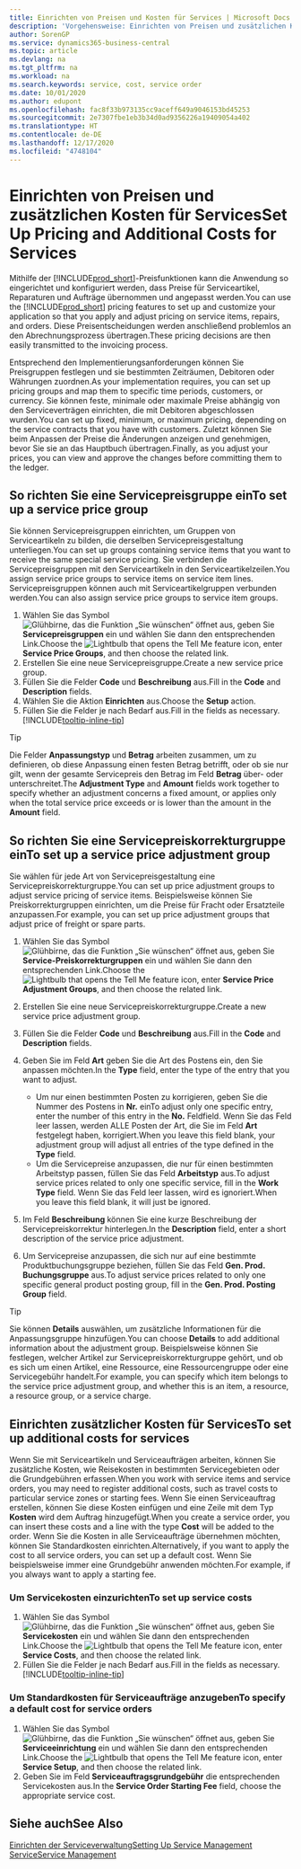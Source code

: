 ```yaml
---
title: Einrichten von Preisen und Kosten für Services | Microsoft Docs
description: 'Vorgehensweise: Einrichten von Preisen und zusätzlichen Kosten für Services.'
author: SorenGP
ms.service: dynamics365-business-central
ms.topic: article
ms.devlang: na
ms.tgt_pltfrm: na
ms.workload: na
ms.search.keywords: service, cost, service order
ms.date: 10/01/2020
ms.author: edupont
ms.openlocfilehash: fac8f33b973135cc9aceff649a9046153bd45253
ms.sourcegitcommit: 2e7307fbe1eb3b34d0ad9356226a19409054a402
ms.translationtype: HT
ms.contentlocale: de-DE
ms.lasthandoff: 12/17/2020
ms.locfileid: "4748104"
---
```

# <a name="set-up-pricing-and-additional-costs-for-services"></a><span data-ttu-id="cbb09-103">Einrichten von Preisen und zusätzlichen Kosten für Services</span><span class="sxs-lookup"><span data-stu-id="cbb09-103">Set Up Pricing and Additional Costs for Services</span></span>
<span data-ttu-id="cbb09-104">Mithilfe der [!INCLUDE[prod_short](includes/prod_short.md)]-Preisfunktionen kann die Anwendung so eingerichtet und konfiguriert werden, dass Preise für Serviceartikel, Reparaturen und Aufträge übernommen und angepasst werden.</span><span class="sxs-lookup"><span data-stu-id="cbb09-104">You can use the [!INCLUDE[prod_short](includes/prod_short.md)] pricing features to set up and customize your application so that you apply and adjust pricing on service items, repairs, and orders.</span></span> <span data-ttu-id="cbb09-105">Diese Preisentscheidungen werden anschließend problemlos an den Abrechnungsprozess übertragen.</span><span class="sxs-lookup"><span data-stu-id="cbb09-105">These pricing decisions are then easily transmitted to the invoicing process.</span></span>  
  
<span data-ttu-id="cbb09-106">Entsprechend den Implementierungsanforderungen können Sie Preisgruppen festlegen und sie bestimmten Zeiträumen, Debitoren oder Währungen zuordnen.</span><span class="sxs-lookup"><span data-stu-id="cbb09-106">As your implementation requires, you can set up pricing groups and map them to specific time periods, customers, or currency.</span></span> <span data-ttu-id="cbb09-107">Sie können feste, minimale oder maximale Preise abhängig von den Serviceverträgen einrichten, die mit Debitoren abgeschlossen wurden.</span><span class="sxs-lookup"><span data-stu-id="cbb09-107">You can set up fixed, minimum, or maximum pricing, depending on the service contracts that you have with customers.</span></span> <span data-ttu-id="cbb09-108">Zuletzt können Sie beim Anpassen der Preise die Änderungen anzeigen und genehmigen, bevor Sie sie an das Hauptbuch übertragen.</span><span class="sxs-lookup"><span data-stu-id="cbb09-108">Finally, as you adjust your prices, you can view and approve the changes before committing them to the ledger.</span></span>  

## <a name="to-set-up-a-service-price-group"></a><span data-ttu-id="cbb09-109">So richten Sie eine Servicepreisgruppe ein</span><span class="sxs-lookup"><span data-stu-id="cbb09-109">To set up a service price group</span></span>
<span data-ttu-id="cbb09-110">Sie können Servicepreisgruppen einrichten, um Gruppen von Serviceartikeln zu bilden, die derselben Servicepreisgestaltung unterliegen.</span><span class="sxs-lookup"><span data-stu-id="cbb09-110">You can set up groups containing service items that you want to receive the same special service pricing.</span></span> <span data-ttu-id="cbb09-111">Sie verbinden die Servicepreisgruppen mit den Serviceartikeln in den Serviceartikelzeilen.</span><span class="sxs-lookup"><span data-stu-id="cbb09-111">You assign service price groups to service items on service item lines.</span></span> <span data-ttu-id="cbb09-112">Servicepreisgruppen können auch mit Serviceartikelgruppen verbunden werden.</span><span class="sxs-lookup"><span data-stu-id="cbb09-112">You can also assign service price groups to service item groups.</span></span>  

1. <span data-ttu-id="cbb09-113">Wählen Sie das Symbol ![Glühbirne, das die Funktion „Sie wünschen“ öffnet](media/ui-search/search_small.png "Was möchten Sie tun?") aus, geben Sie **Servicepreisgruppen** ein und wählen Sie dann den entsprechenden Link.</span><span class="sxs-lookup"><span data-stu-id="cbb09-113">Choose the ![Lightbulb that opens the Tell Me feature](media/ui-search/search_small.png "Tell me what you want to do") icon, enter **Service Price Groups**, and then choose the related link.</span></span>  
2. <span data-ttu-id="cbb09-114">Erstellen Sie eine neue Servicepreisgruppe.</span><span class="sxs-lookup"><span data-stu-id="cbb09-114">Create a new service price group.</span></span>  
3. <span data-ttu-id="cbb09-115">Füllen Sie die Felder **Code** und **Beschreibung** aus.</span><span class="sxs-lookup"><span data-stu-id="cbb09-115">Fill in the **Code** and **Description** fields.</span></span>  
4. <span data-ttu-id="cbb09-116">Wählen Sie die Aktion **Einrichten** aus.</span><span class="sxs-lookup"><span data-stu-id="cbb09-116">Choose the **Setup** action.</span></span>  
2. <span data-ttu-id="cbb09-117">Füllen Sie die Felder je nach Bedarf aus.</span><span class="sxs-lookup"><span data-stu-id="cbb09-117">Fill in the fields as necessary.</span></span> [!INCLUDE[tooltip-inline-tip](includes/tooltip-inline-tip_md.md)]  

 > [!Tip]
 > <span data-ttu-id="cbb09-118">Die Felder **Anpassungstyp** und **Betrag** arbeiten zusammen, um zu definieren, ob diese Anpassung einen festen Betrag betrifft, oder ob sie nur gilt, wenn der gesamte Servicepreis den Betrag im Feld **Betrag** über- oder unterschreitet.</span><span class="sxs-lookup"><span data-stu-id="cbb09-118">The **Adjustment Type** and **Amount** fields work together to specify whether an adjustment concerns a fixed amount, or applies only when the total service price exceeds or is lower than the amount in the **Amount** field.</span></span>  

## <a name="to-set-up-a-service-price-adjustment-group"></a><span data-ttu-id="cbb09-119">So richten Sie eine Servicepreiskorrekturgruppe ein</span><span class="sxs-lookup"><span data-stu-id="cbb09-119">To set up a service price adjustment group</span></span>  
<span data-ttu-id="cbb09-120">Sie wählen für jede Art von Servicepreisgestaltung eine Servicepreiskorrekturgruppe.</span><span class="sxs-lookup"><span data-stu-id="cbb09-120">You can set up price adjustment groups to adjust service pricing of service items.</span></span> <span data-ttu-id="cbb09-121">Beispielsweise können Sie Preiskorrekturgruppen einrichten, um die Preise für Fracht oder Ersatzteile anzupassen.</span><span class="sxs-lookup"><span data-stu-id="cbb09-121">For example, you can set up price adjustment groups that adjust price of freight or spare parts.</span></span>  
  
1. <span data-ttu-id="cbb09-122">Wählen Sie das Symbol ![Glühbirne, das die Funktion „Sie wünschen“ öffnet](media/ui-search/search_small.png "Was möchten Sie tun?") aus, geben Sie **Service-Preiskorrekturgruppen** ein und wählen Sie dann den entsprechenden Link.</span><span class="sxs-lookup"><span data-stu-id="cbb09-122">Choose the ![Lightbulb that opens the Tell Me feature](media/ui-search/search_small.png "Tell me what you want to do") icon, enter **Service Price Adjustment Groups**, and then choose the related link.</span></span>  
2. <span data-ttu-id="cbb09-123">Erstellen Sie eine neue Servicepreiskorrekturgruppe.</span><span class="sxs-lookup"><span data-stu-id="cbb09-123">Create a new service price adjustment group.</span></span>  
3. <span data-ttu-id="cbb09-124">Füllen Sie die Felder **Code** und **Beschreibung** aus.</span><span class="sxs-lookup"><span data-stu-id="cbb09-124">Fill in the **Code** and **Description** fields.</span></span>  
4. <span data-ttu-id="cbb09-125">Geben Sie im Feld **Art** geben Sie die Art des Postens ein, den Sie anpassen möchten.</span><span class="sxs-lookup"><span data-stu-id="cbb09-125">In the **Type** field, enter the type of the entry that you want to adjust.</span></span>  
  
    * <span data-ttu-id="cbb09-126">Um nur einen bestimmten Posten zu korrigieren, geben Sie die Nummer des Postens in **Nr.** ein</span><span class="sxs-lookup"><span data-stu-id="cbb09-126">To adjust only one specific entry, enter the number of this entry in the **No.**</span></span> <span data-ttu-id="cbb09-127">Feld</span><span class="sxs-lookup"><span data-stu-id="cbb09-127">field.</span></span> <span data-ttu-id="cbb09-128">Wenn Sie das Feld leer lassen, werden ALLE Posten der Art, die Sie im Feld **Art** festgelegt haben, korrigiert.</span><span class="sxs-lookup"><span data-stu-id="cbb09-128">When you leave this field blank, your adjustment group will adjust all entries of the type defined in the **Type** field.</span></span>  
    * <span data-ttu-id="cbb09-129">Um die Servicepreise anzupassen, die nur für einen bestimmten Arbeitstyp passen, füllen Sie das Feld **Arbeitstyp** aus.</span><span class="sxs-lookup"><span data-stu-id="cbb09-129">To adjust service prices related to only one specific service, fill in the **Work Type** field.</span></span> <span data-ttu-id="cbb09-130">Wenn Sie das Feld leer lassen, wird es ignoriert.</span><span class="sxs-lookup"><span data-stu-id="cbb09-130">When you leave this field blank, it will just be ignored.</span></span>  
  
5. <span data-ttu-id="cbb09-131">Im Feld **Beschreibung** können Sie eine kurze Beschreibung der Servicepreiskorrektur hinterlegen.</span><span class="sxs-lookup"><span data-stu-id="cbb09-131">In the **Description** field, enter a short description of the service price adjustment.</span></span>  
6. <span data-ttu-id="cbb09-132">Um Servicepreise anzupassen, die sich nur auf eine bestimmte Produktbuchungsgruppe beziehen, füllen Sie das Feld **Gen. Prod. Buchungsgruppe** aus.</span><span class="sxs-lookup"><span data-stu-id="cbb09-132">To adjust service prices related to only one specific general product posting group, fill in the **Gen. Prod. Posting Group** field.</span></span>

> [!Tip]
> <span data-ttu-id="cbb09-133">Sie können **Details** auswählen, um zusätzliche Informationen für die Anpassungsgruppe hinzufügen.</span><span class="sxs-lookup"><span data-stu-id="cbb09-133">You can choose **Details** to add additional information about the adjustment group.</span></span> <span data-ttu-id="cbb09-134">Beispielsweise können Sie festlegen, welcher Artikel zur Servicepreiskorrekturgruppe gehört, und ob es sich um einen Artikel, eine Ressource, eine Ressourcengruppe oder eine Servicegebühr handelt.</span><span class="sxs-lookup"><span data-stu-id="cbb09-134">For example, you can specify which item belongs to the service price adjustment group, and whether this is an item, a resource, a resource group, or a service charge.</span></span>  

## <a name="to-set-up-additional-costs-for-services"></a><span data-ttu-id="cbb09-135">Einrichten zusätzlicher Kosten für Services</span><span class="sxs-lookup"><span data-stu-id="cbb09-135">To set up additional costs for services</span></span>
<span data-ttu-id="cbb09-136">Wenn Sie mit Serviceartikeln und Serviceaufträgen arbeiten, können Sie zusätzliche Kosten, wie Reisekosten in bestimmten Servicegebieten oder die Grundgebühren erfassen.</span><span class="sxs-lookup"><span data-stu-id="cbb09-136">When you work with service items and service orders, you may need to register additional costs, such as travel costs to particular service zones or starting fees.</span></span> <span data-ttu-id="cbb09-137">Wenn Sie einen Serviceauftrag erstellen, können Sie diese Kosten einfügen und eine Zeile mit dem Typ **Kosten** wird dem Auftrag hinzugefügt.</span><span class="sxs-lookup"><span data-stu-id="cbb09-137">When you create a service order, you can insert these costs and a line with the type **Cost** will be added to the order.</span></span> <span data-ttu-id="cbb09-138">Wenn Sie die Kosten in alle Serviceaufträge übernehmen möchten, können Sie Standardkosten einrichten.</span><span class="sxs-lookup"><span data-stu-id="cbb09-138">Alternatively, if you want to apply the cost to all service orders, you can set up a default cost.</span></span> <span data-ttu-id="cbb09-139">Wenn Sie beispielsweise immer eine Grundgebühr anwenden möchten.</span><span class="sxs-lookup"><span data-stu-id="cbb09-139">For example, if you always want to apply a starting fee.</span></span>
  
### <a name="to-set-up-service-costs"></a><span data-ttu-id="cbb09-140">Um Servicekosten einzurichten</span><span class="sxs-lookup"><span data-stu-id="cbb09-140">To set up service costs</span></span>
1. <span data-ttu-id="cbb09-141">Wählen Sie das Symbol ![Glühbirne, das die Funktion „Sie wünschen“ öffnet](media/ui-search/search_small.png "Was möchten Sie tun?") aus, geben Sie **Servicekosten** ein und wählen Sie dann den entsprechenden Link.</span><span class="sxs-lookup"><span data-stu-id="cbb09-141">Choose the ![Lightbulb that opens the Tell Me feature](media/ui-search/search_small.png "Tell me what you want to do") icon, enter **Service Costs**, and then choose the related link.</span></span> 
2. <span data-ttu-id="cbb09-142">Füllen Sie die Felder je nach Bedarf aus.</span><span class="sxs-lookup"><span data-stu-id="cbb09-142">Fill in the fields as necessary.</span></span> [!INCLUDE[tooltip-inline-tip](includes/tooltip-inline-tip_md.md)]  

### <a name="to-specify-a-default-cost-for-service-orders"></a><span data-ttu-id="cbb09-143">Um Standardkosten für Serviceaufträge anzugeben</span><span class="sxs-lookup"><span data-stu-id="cbb09-143">To specify a default cost for service orders</span></span>
1. <span data-ttu-id="cbb09-144">Wählen Sie das Symbol ![Glühbirne, das die Funktion „Sie wünschen“ öffnet](media/ui-search/search_small.png "Was möchten Sie tun?") aus, geben Sie **Serviceeinrichtung** ein und wählen Sie dann den entsprechenden Link.</span><span class="sxs-lookup"><span data-stu-id="cbb09-144">Choose the ![Lightbulb that opens the Tell Me feature](media/ui-search/search_small.png "Tell me what you want to do") icon, enter **Service Setup**, and then choose the related link.</span></span> 
2. <span data-ttu-id="cbb09-145">Geben Sie im Feld **Serviceauftragsgrundgebühr** die entsprechenden Servicekosten aus.</span><span class="sxs-lookup"><span data-stu-id="cbb09-145">In the **Service Order Starting Fee** field, choose the appropriate service cost.</span></span>

## <a name="see-also"></a><span data-ttu-id="cbb09-146">Siehe auch</span><span class="sxs-lookup"><span data-stu-id="cbb09-146">See Also</span></span>
[<span data-ttu-id="cbb09-147">Einrichten der Serviceverwaltung</span><span class="sxs-lookup"><span data-stu-id="cbb09-147">Setting Up Service Management</span></span>](service-setup-service.md)  
[<span data-ttu-id="cbb09-148">Service</span><span class="sxs-lookup"><span data-stu-id="cbb09-148">Service Management</span></span>](service-service.md)  
